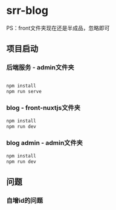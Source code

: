 # srr-blog

PS：front文件夹现在还是半成品，忽略即可

## 项目启动

### 后端服务 - admin文件夹

```bash

npm install
npm run serve
```

### blog - front-nuxtjs文件夹

```bash
npm install
npm run dev
```

### blog admin - admin文件夹

```bash
npm install
npm run dev
```

## 问题
### 自增id的问题